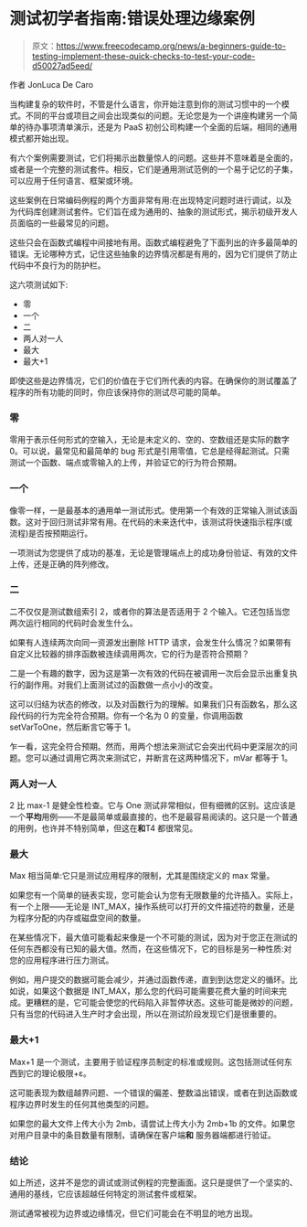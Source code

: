 # 测试初学者指南:错误处理边缘案例

> 原文：<https://www.freecodecamp.org/news/a-beginners-guide-to-testing-implement-these-quick-checks-to-test-your-code-d50027ad5eed/>

作者 JonLuca De Caro

当构建复杂的软件时，不管是什么语言，你开始注意到你的测试习惯中的一个模式。不同的平台或项目之间会出现类似的问题。无论您是为一个讲座构建另一个简单的待办事项清单演示，还是为 PaaS 初创公司构建一个全面的后端，相同的通用模式都开始出现。

有六个案例需要测试，它们将揭示出数量惊人的问题。这些并不意味着是全面的，或者是一个完整的测试套件。相反，它们是通用测试范例的一个易于记忆的子集，可以应用于任何语言、框架或环境。

这些案例在日常编码例程的两个方面非常有用:在出现特定问题时进行调试，以及为代码库创建测试套件。它们旨在成为通用的、抽象的测试形式，揭示初级开发人员面临的一些最常见的问题。

这些只会在函数式编程中间接地有用。函数式编程避免了下面列出的许多最简单的错误。无论哪种方式，记住这些抽象的边界情况都是有用的，因为它们提供了防止代码中不良行为的防护栏。

这六项测试如下:

*   零
*   一个
*   二
*   两人对一人
*   最大
*   最大+1

即使这些是边界情况，它们的价值在于它们所代表的内容。在确保你的测试覆盖了程序的所有功能的同时，你应该保持你的测试尽可能的简单。

### 零

零用于表示任何形式的空输入，无论是未定义的、空的、空数组还是实际的数字 0。可以说，最常见和最简单的 bug 形式是引用零值，它总是经得起测试。只需测试一个函数、端点或零输入的上传，并验证它的行为符合预期。

### 一个

像零一样，一是最基本的通用单一测试形式。使用第一个有效的正常输入测试该函数。这对于回归测试非常有用。在代码的未来迭代中，该测试将快速指示程序(或流程)是否按预期运行。

一项测试为您提供了成功的基准，无论是管理端点上的成功身份验证、有效的文件上传，还是正确的阵列修改。

### 二

二不仅仅是测试数组索引 2，或者你的算法是否适用于 2 个输入。它还包括当您两次运行相同的代码时会发生什么。

如果有人连续两次向同一资源发出删除 HTTP 请求，会发生什么情况？如果带有自定义比较器的排序函数被连续调用两次，它的行为是否符合预期？

二是一个有趣的数字，因为这是第一次有效的代码在被调用一次后会显示出重复执行的副作用。对我们上面测试过的函数做一点小小的改变。

这可以归结为状态的修改，以及对函数行为的理解。如果我们只有函数名，那么这段代码的行为完全符合预期。你有一个名为 0 的变量，你调用函数 setVarToOne，然后断言它等于 1。

乍一看，这完全符合预期。然而，用两个想法来测试它会突出代码中更深层次的问题。您可以通过调用它两次来测试它，并断言在这两种情况下，mVar 都等于 1。

### 两人对一人

2 比 max-1 是健全性检查。它与 One 测试非常相似，但有细微的区别。这应该是一个**平均**用例——不是最简单或最直接的，也不是最容易阅读的。这只是一个普通的用例，也许并不特别简单，但这在**和**T4 都很常见。

### 最大

Max 相当简单:它只是测试应用程序的限制，尤其是围绕定义的 max 常量。

如果您有一个简单的链表实现，您可能会认为您有无限数量的允许插入。实际上，有一个上限——无论是 INT_MAX，操作系统可以打开的文件描述符的数量，还是为程序分配的内存或磁盘空间的数量。

在某些情况下，最大值可能看起来像是一个不可能的测试，因为对于您正在测试的任何东西都没有已知的最大值。然而，在这些情况下，它的目标是另一种性质:对您的应用程序进行压力测试。

例如，用户提交的数据可能会减少，并通过函数传递，直到到达您定义的循环。比如说，如果这个数据是 INT_MAX，那么您的代码可能需要花费大量的时间来完成。更糟糕的是，它可能会使您的代码陷入非暂停状态。这些可能是微妙的问题，只有当您的代码进入生产时才会出现，所以在测试阶段发现它们是很重要的。

### 最大+1

Max+1 是一个测试，主要用于验证程序员制定的标准或规则。这包括测试任何东西到它的理论极限+ε。

这可能表现为数组越界问题、一个错误的偏差、整数溢出错误，或者在到达函数或程序边界时发生的任何其他类型的问题。

如果您的最大文件上传大小为 2mb，请尝试上传大小为 2mb+1b 的文件。如果您对用户目录中的条目数量有限制，请确保在客户端**和** 服务器端都进行验证。

### 结论

如上所述，这并不是您的调试或测试例程的完整画面。这只是提供了一个坚实的、通用的基线，它应该超越任何特定的测试套件或框架。

测试通常被视为边界或边缘情况，但它们可能会在不明显的地方出现。